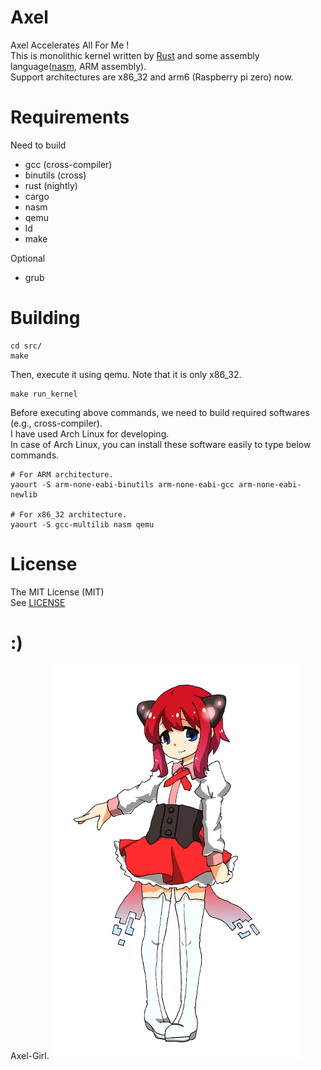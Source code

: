 # Axel
Axel Accelerates All For Me !  
This is monolithic kernel written by [Rust](https://www.rust-lang.org/) and some assembly language([nasm](http://www.nasm.us/), ARM assembly).  
Support architectures are x86_32 and arm6 (Raspberry pi zero) now.


# Requirements
Need to build
- gcc (cross-compiler)
- binutils (cross)
- rust (nightly)
- cargo
- nasm
- qemu
- ld
- make

Optional
- grub


# Building
```shell
cd src/
make
```

Then, execute it using qemu.
Note that it is only x86_32.
```shell
make run_kernel
```

Before executing above commands, we need to build required softwares (e.g., cross-compiler).  
I have used Arch Linux for developing.  
In case of Arch Linux, you can install these software easily to type below commands.
```shell
# For ARM architecture.
yaourt -S arm-none-eabi-binutils arm-none-eabi-gcc arm-none-eabi-newlib 

# For x86_32 architecture.
yaourt -S gcc-multilib nasm qemu
```


# License
The MIT License (MIT)  
See [LICENSE](./LICENSE.txt)


# :)
Axel-Girl.
![personification](./axel_tan.png)
